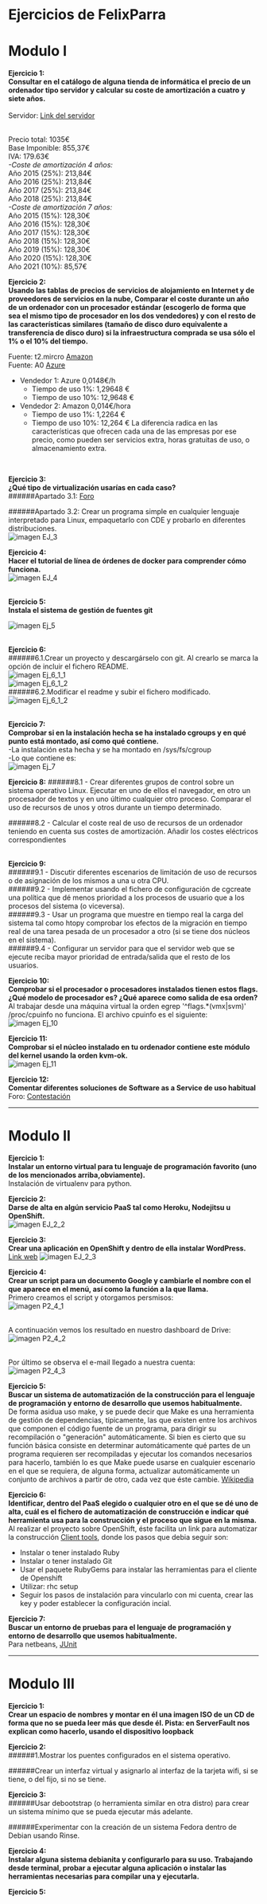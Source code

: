 # Ejercicios de FelixParra
# Modulo I

**Ejercicio 1:**<br />
**Consultar en el catálogo de alguna tienda de informática el precio de un ordenador tipo servidor y calcular su coste de amortización a cuatro y siete años.**<br /><br />
Servidor: [Link del servidor](http://www.dynos.es/servidor-hp-proliant-ml350e-g8-xeon-e5-2407-2.2-ghz-2gb-ddr3-500gb-sata-lff-dvd-rw-matrox-g200-array-b120i-887111422231__470065-691.html "Servidor")

<br />Precio total: 1035€
<br />Base Imponible: 855,37€
<br />IVA: 179.63€ 
<br />*-Coste de amortización 4 años:*
<br />Año 2015 (25%): 213,84€
<br />Año 2016 (25%): 213,84€
<br />Año 2017 (25%): 213,84€
<br />Año 2018 (25%): 213,84€
<br />*-Coste de amortización 7 años:*
<br />Año 2015 (15%): 128,30€
<br />Año 2016 (15%): 128,30€
<br />Año 2017 (15%): 128,30€ 
<br />Año 2018 (15%): 128,30€
<br />Año 2019 (15%): 128,30€
<br />Año 2020 (15%): 128,30€
<br />Año 2021 (10%): 85,57€
<br />

**Ejercicio 2:**<br />
**Usando las tablas de precios de servicios de alojamiento en Internet y de proveedores de servicios en la nube, Comparar el coste durante un año de un ordenador con un procesador estándar (escogerlo de forma que sea el mismo tipo de procesador en los dos vendedores) y con el resto de las características similares (tamaño de disco duro equivalente a transferencia de disco duro) si la infraestructura comprada se usa sólo el 1% o el 10% del tiempo.** <br />

Fuente: t2.mircro [Amazon](http://aws.amazon.com/es/ec2/pricing/ "Amazon")<br />
Fuente: A0 [Azure](http://azure.microsoft.com/es-es/pricing/details/cloud-services/ "Azure")<br />
* Vendedor 1: Azure 0,0148€/h
  * Tiempo de uso 1%: 1,29648 €
  * Tiempo de uso 10%: 12,9648 €
* Vendedor 2: Amazon 0,014€/hora
  * Tiempo de uso 1%: 1,2264 €
  * Tiempo de uso 10%: 12,264 €
La diferencia radica en las características que ofrecen cada una de las empresas por ese precio, como pueden ser servicios extra, horas gratuitas de uso, o almacenamiento extra.
<br />

**Ejercicio 3:**<br />
**¿Qué tipo de virtualización usarías en cada caso?** <br />
######Apartado 3.1: [Foro](https://github.com/JJ/GII-2014/issues/71 "Respuesta") 

######Apartado 3.2: Crear un programa simple en cualquier lenguaje interpretado para Linux, empaquetarlo con CDE y probarlo en diferentes distribuciones.
<br />
![imagen EJ_3](http://imageshack.com/a/img909/4383/9U1I1A.png)

**Ejercicio 4:**<br />
**Hacer el tutorial de línea de órdenes de docker para comprender cómo funciona.**<br />
![imagen EJ_4](http://imageshack.com/a/img673/3176/c3IQoX.png)

<br />**Ejercicio 5:** <br />
**Instala el sistema de gestión de fuentes git**<br />

![imagen Ej_5](http://imageshack.com/a/img538/9873/rqrgai.png)

<br />**Ejercicio 6:** <br />
######6.1.Crear un proyecto y descargárselo con git. Al crearlo se marca la opción de incluir el fichero README.<br />
![imagen Ej_6_1_1](http://imageshack.com/a/img673/1894/CtkfwI.png)<br />
![imagen Ej_6_1_2](http://imageshack.com/a/img538/5820/BICLPq.png)<br />
######6.2.Modificar el readme y subir el fichero modificado.<br />
![imagen Ej_6_1_2](http://imageshack.com/a/img674/9550/CLdz4f.png)

<br />**Ejercicio 7:** <br />
**Comprobar si en la instalación hecha se ha instalado cgroups y en qué punto está montado, así como qué contiene.**<br />
-La instalación esta hecha y se ha montado en /sys/fs/cgroup<br />
-Lo que contiene es:<br />
![imagen Ej_7](http://imageshack.com/a/img661/4265/QVSZsN.png)

**Ejercicio 8:**
######8.1 - Crear diferentes grupos de control sobre un sistema operativo Linux. Ejecutar en uno de ellos el navegador, en otro un procesador de textos y en uno último cualquier otro proceso. Comparar el uso de recursos de unos y otros durante un tiempo determinado.

######8.2 - Calcular el coste real de uso de recursos de un ordenador teniendo en cuenta sus costes de amortización. Añadir los costes eléctricos correspondientes

<br />**Ejercicio 9:**<br>
######9.1 - Discutir diferentes escenarios de limitación de uso de recursos o de asignación de los mismos a una u otra CPU.<br />
######9.2 - Implementar usando el fichero de configuración de cgcreate una política que dé menos prioridad a los procesos de usuario que a los procesos del sistema (o viceversa).<br />
######9.3 - Usar un programa que muestre en tiempo real la carga del sistema tal como htopy comprobar los efectos de la migración en tiempo real de una tarea pesada de un procesador a otro (si se tiene dos núcleos en el sistema). <br />
######9.4 - Configurar un servidor para que el servidor web que se ejecute reciba mayor prioridad de entrada/salida que el resto de los usuarios.<br />

**Ejercicio 10:**<br />
**Comprobar si el procesador o procesadores instalados tienen estos flags. ¿Qué modelo de procesador es? ¿Qué aparece como salida de esa orden?**<br />
Al trabajar desde una máquina virtual la orden egrep '^flags.*(vmx|svm)' /proc/cpuinfo no funciona. El archivo cpuinfo es el siguiente: <br /> 
![imagen Ej_10](http://imageshack.com/a/img910/3717/q2bvds.png)

**Ejercicio 11:**<br />
**Comprobar si el núcleo instalado en tu ordenador contiene este módulo del kernel usando la orden kvm-ok.**<br />
![imagen Ej_11](http://imageshack.com/a/img674/6798/6sq8cp.png)

**Ejercicio 12:**<br />
**Comentar diferentes soluciones de Software as a Service de uso habitual**<br />
Foro: [Contestación](https://github.com/JJ/GII-2014/issues/72 "Contestación")<br />

<hr />

# Modulo II

**Ejercicio 1:**<br />
**Instalar un entorno virtual para tu lenguaje de programación favorito (uno de los mencionados arriba,obviamente).**<br />
Instalación de virtualenv para python.

**Ejercicio 2:**<br />
**Darse de alta en algún servicio PaaS tal como Heroku, Nodejitsu u OpenShift.**<br />
![imagen EJ_2_2](http://imageshack.com/a/img911/5276/OiDENR.png)

**Ejercicio 3:**<br />
**Crear una aplicación en OpenShift y dentro de ella instalar WordPress.**<br />
[Link web](http://felix-parra.rhcloud.com/ "Web") 
![imagen EJ_2_3](http://imageshack.com/a/img674/7789/FPOF8Z.png)

**Ejercicio 4:**<br />
**Crear un script para un documento Google y cambiarle el nombre con el que aparece en el menú, así como la función a la que llama.**<br />
Primero creamos el script y otorgamos persmisos:<br >
![imagen P2_4_1](http://imageshack.com/a/img912/5537/f3iUBe.png)

<br />A continuación vemos los resultado en nuestro dashboard de Drive:<br />
![imagen P2_4_2](http://imageshack.com/a/img903/529/5hJELd.png)

<br />Por último se observa el e-mail llegado a nuestra cuenta: <br />
![imagen P2_4_3](http://imageshack.com/a/img673/4495/dOlZHT.png)

**Ejercicio 5:**<br />
**Buscar un sistema de automatización de la construcción para el lenguaje de programación y entorno de desarrollo que usemos habitualmente.**<br />
De forma asidua uso make, y se puede decir que Make es una herramienta de gestión de dependencias, típicamente, las que existen entre los archivos que componen el código fuente de un programa, para dirigir su recompilación o "generación" automáticamente. Si bien es cierto que su función básica consiste en determinar automáticamente qué partes de un programa requieren ser recompiladas y ejecutar los comandos necesarios para hacerlo, también lo es que Make puede usarse en cualquier escenario en el que se requiera, de alguna forma, actualizar automáticamente un conjunto de archivos a partir de otro, cada vez que éste cambie. [Wikipedia](http://es.wikipedia.org/wiki/Make)

**Ejercicio 6:**<br />
**Identificar, dentro del PaaS elegido o cualquier otro en el que se dé uno de alta, cuál es el fichero de automatización de construcción e indicar qué herramienta usa para la construcción y el proceso que sigue en la misma.**<br />
Al realizar el proyecto sobre OpenShift, éste facilita un link para automatizar la construcción [Client tools](https://developers.openshift.com/en/getting-started-client-tools.html#ubuntu), donde los pasos que debia seguir son:
+ Instalar o tener instalado Ruby
+ Instalar o tener instalado Git
+ Usar el paquete RubyGems para instalar las herramientas para el cliente de Openshift
+ Utilizar: rhc setup
+ Seguir los pasos de instalación para vincularlo con mi cuenta, crear las key y poder establecer la configuración incial.

**Ejercicio 7:**<br />
**Buscar un entorno de pruebas para el lenguaje de programación y entorno de desarrollo que usemos habitualmente.**<br />
Para netbeans, [JUnit](https://netbeans.org/kb/docs/java/junit-intro.html)

<hr />

# Modulo III

**Ejercicio 1:**<br />
**Crear un espacio de nombres y montar en él una imagen ISO de un CD de forma que no se pueda leer más que desde él. Pista: en ServerFault nos explican como hacerlo, usando el dispositivo loopback**<br />

**Ejercicio 2:**<br />
######1.Mostrar los puentes configurados en el sistema operativo.

######Crear un interfaz virtual y asignarlo al interfaz de la tarjeta wifi, si se tiene, o del fijo, si no se tiene.

**Ejercicio 3:**<br />
######Usar debootstrap (o herramienta similar en otra distro) para crear un sistema mínimo que se pueda ejecutar más adelante.

######Experimentar con la creación de un sistema Fedora dentro de Debian usando Rinse.

**Ejercicio 4:**<br />
**Instalar alguna sistema debianita y configurarlo para su uso. Trabajando desde terminal, probar a ejecutar alguna aplicación o instalar las herramientas necesarias para compilar una y ejecutarla.**

**Ejercicio 5:**<br />


